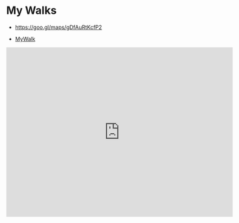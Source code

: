 # My Walks

 - https://goo.gl/maps/gDfAuRtKcfP2

 - [MyWalk](https://goo.gl/maps/gDfAuRtKcfP2) 

<iframe src="https://www.google.com/maps/embed?pb=!1m28!1m12!1m3!1d5381.476289910117!2d-122.1510433711222!3d47.592335102284004!2m3!1f0!2f0!3f0!3m2!1i1024!2i768!4f13.1!4m13!3e0!4m3!3m2!1d47.5863425!2d-122.14925849999999!4m3!3m2!1d47.598411399999996!2d-122.1426066!4m3!3m2!1d47.598411399999996!2d-122.1426066!5e0!3m2!1sen!2sus!4v1454370809550" width="600" height="450" frameborder="0" style="border:0" allowfullscreen></iframe>